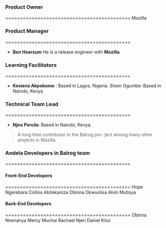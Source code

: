 ### ﻿Product Owner
===========================================
Mozilla


### Product Manager
===========================================
* __Ben Hearsum__
He is a release engineer with __Mozilla__


### Learning Facilitators
=========================================== 
* __Kesiena Akpobome__ : Based in Lagos, Nigeria.
Shem Ogumbe: Based in Nairobi, Kenya


### Technical Team Lead
===========================================
* __Njira Percila__: Based in Nairobi, Kenya.
>A long  time contributor to the Balrog pro-
ject among many other projects in Mozilla


### Andela Developers in Balrog team
===========================================


#### Front-End Developers
===========================================
Hope Ngerebara
Collins Abitekaniza
Obinna Okwuolisa
Alvin Mutisya

#### Back-End Developers
===========================================
Obinna Nnenanya
Mercy Muchai
Rachael Njeri
Daniel Kitui
